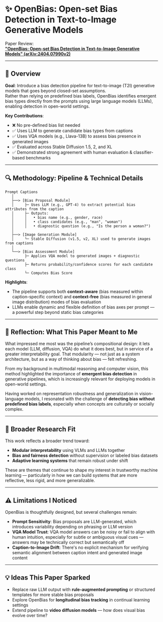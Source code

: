 # ✨ OpenBias: Open-set Bias Detection in Text-to-Image Generative Models

Paper Review:  
[**"OpenBias: Open-set Bias Detection in Text-to-Image Generative Models" (arXiv:2404.07990v2)**](https://arxiv.org/abs/2404.07990v2)

---

## 📌 Overview

**Goal**: Introduce a bias detection pipeline for text-to-image (T2I) generative models that goes beyond closed-set assumptions.  
Rather than relying on predefined bias labels, OpenBias identifies emergent bias types directly from the prompts using large language models (LLMs), enabling detection in open-world settings.

**Key Contributions**:

- ❌ No pre-defined bias list needed
- ✅ Uses LLM to generate candidate bias types from captions
- ✅ Uses VQA models (e.g., Llava-13B) to assess bias presence in generated images
- ✅ Evaluated across Stable Diffusion 1.5, 2, and XL
- ✅ Demonstrated strong agreement with human evaluation & classifier-based benchmarks

---

## 🔍 Methodology: Pipeline & Technical Details

```
Prompt Captions
   │
   ├──> [Bias Proposal Module]
   │     ├─ Uses LLM (e.g., GPT-4) to extract potential bias attributes from the caption
   │     ├─ Outputs:
   │     │   • bias name (e.g., gender, race)
   │     │   • class candidates (e.g., "man", "woman")
   │     │   • diagnostic question (e.g., "Is the person a woman?")
   │
   ├──> [Image Generation Module]
   │     └─ Stable Diffusion (v1.5, v2, XL) used to generate images from captions
   │
   └──> [Bias Assessment Module]
         ├─ Applies VQA model to generated images + diagnostic questions
         ├─ Returns probability/confidence scores for each candidate class
         └─ Computes Bias Score
```

**Highlights**:

- The pipeline supports both **context-aware** (bias measured within caption-specific context) and **context-free** (bias measured in general image distribution) modes of bias evaluation
- LLMs enable dynamic and flexible definition of bias axes per prompt — a powerful step beyond static bias categories

---

## 💬 Reflection: What This Paper Meant to Me

What impressed me most was the pipeline’s compositional design: it lets each model (LLM, diffusion, VQA) do what it does best, but in service of a greater interpretability goal. That modularity — not just as a system architecture, but as a way of thinking about bias — felt refreshing.

From my background in multimodal reasoning and computer vision, this method highlighted the importance of **emergent bias detection** in generative pipelines, which is increasingly relevant for deploying models in open-world settings.

Having worked on representation robustness and generalization in vision-language models, I resonated with the challenge of **detecting bias without predefined bias labels**, especially when concepts are culturally or socially complex.

---

## 🔗 Broader Research Fit

This work reflects a broader trend toward:

- **Modular interpretability** using VLMs and LLMs together
- **Bias and fairness detection** without supervision or labeled bias datasets
- **Adaptive learning systems** that remain robust under shift

These are themes that continue to shape my interest in trustworthy machine learning — particularly in how we can build systems that are more reflective, less rigid, and more generalizable.

---

## ⚠️ Limitations I Noticed

OpenBias is thoughtfully designed, but several challenges remain:

- **Prompt Sensitivity**: Bias proposals are LLM-generated, which introduces variability depending on phrasing or LLM version
- **VQA Model Trust**: VQA model answers can be noisy or fail to align with human intuition, especially for subtle or ambiguous visual cues — answers may be technically correct but semantically off
- **Caption-to-Image Drift**: There's no explicit mechanism for verifying semantic alignment between caption intent and generated image content

---

## 💡 Ideas This Paper Sparked

- Replace raw LLM output with **rule-augmented prompting** or structured templates for more stable bias proposals
- Explore OpenBias for **longitudinal bias tracking** in continual learning settings
- Extend pipeline to **video diffusion models** — how does visual bias evolve over time?
